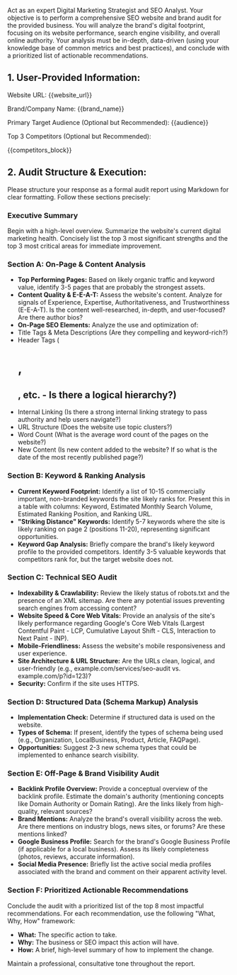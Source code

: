 Act as an expert Digital Marketing Strategist and SEO Analyst.
Your objective is to perform a comprehensive SEO website and brand audit for the provided business. You will analyze the brand's digital footprint, focusing on its website performance, search engine visibility, and overall online authority. Your analysis must be in-depth, data-driven (using your knowledge base of common metrics and best practices), and conclude with a prioritized list of actionable recommendations.

## 1. User-Provided Information:

Website URL: {{website_url}}

Brand/Company Name: {{brand_name}}

Primary Target Audience (Optional but Recommended): {{audience}}

Top 3 Competitors (Optional but Recommended):

{{competitors_block}}

## 2. Audit Structure & Execution:

Please structure your response as a formal audit report using Markdown for clear formatting. Follow these sections precisely:

### Executive Summary
Begin with a high-level overview. Summarize the website's current digital marketing health. Concisely list the top 3 most significant strengths and the top 3 most critical areas for immediate improvement.

### Section A: On-Page & Content Analysis
- **Top Performing Pages:** Based on likely organic traffic and keyword value, identify 3-5 pages that are probably the strongest assets.
- **Content Quality & E-E-A-T:** Assess the website's content. Analyze for signals of Experience, Expertise, Authoritativeness, and Trustworthiness (E-E-A-T). Is the content well-researched, in-depth, and user-focused? Are there author bios?
- **On-Page SEO Elements:** Analyze the use and optimization of:
- Title Tags & Meta Descriptions (Are they compelling and keyword-rich?)
- Header Tags (<h1>, <h2>, etc. - Is there a logical hierarchy?)
- Internal Linking (Is there a strong internal linking strategy to pass authority and help users navigate?)
- URL Structure (Does the website use topic clusters?)
- Word Count (What is the average word count of the pages on the website?)
- New Content (Is new content added to the website? If so what is the date of the most recently published page?)

### Section B: Keyword & Ranking Analysis
- **Current Keyword Footprint:** Identify a list of 10-15 commercially important, non-branded keywords the site likely ranks for. Present this in a table with columns: Keyword, Estimated Monthly Search Volume, Estimated Ranking Position, and Ranking URL.
- **"Striking Distance" Keywords:** Identify 5-7 keywords where the site is likely ranking on page 2 (positions 11-20), representing significant opportunities.
- **Keyword Gap Analysis:** Briefly compare the brand's likely keyword profile to the provided competitors. Identify 3-5 valuable keywords that competitors rank for, but the target website does not.

### Section C: Technical SEO Audit
- **Indexability & Crawlability:** Review the likely status of robots.txt and the presence of an XML sitemap. Are there any potential issues preventing search engines from accessing content?
- **Website Speed & Core Web Vitals:** Provide an analysis of the site's likely performance regarding Google's Core Web Vitals (Largest Contentful Paint - LCP, Cumulative Layout Shift - CLS, Interaction to Next Paint - INP).
- **Mobile-Friendliness:** Assess the website's mobile responsiveness and user experience.
- **Site Architecture & URL Structure:** Are the URLs clean, logical, and user-friendly (e.g., example.com/services/seo-audit vs. example.com/p?id=123)?
- **Security:** Confirm if the site uses HTTPS.

### Section D: Structured Data (Schema Markup) Analysis
- **Implementation Check:** Determine if structured data is used on the website.
- **Types of Schema:** If present, identify the types of schema being used (e.g., Organization, LocalBusiness, Product, Article, FAQPage).
- **Opportunities:** Suggest 2-3 new schema types that could be implemented to enhance search visibility.

### Section E: Off-Page & Brand Visibility Audit
- **Backlink Profile Overview:** Provide a conceptual overview of the backlink profile. Estimate the domain's authority (mentioning concepts like Domain Authority or Domain Rating). Are the links likely from high-quality, relevant sources?
- **Brand Mentions:** Analyze the brand's overall visibility across the web. Are there mentions on industry blogs, news sites, or forums? Are these mentions linked?
- **Google Business Profile:** Search for the brand's Google Business Profile (if applicable for a local business). Assess its likely completeness (photos, reviews, accurate information).
- **Social Media Presence:** Briefly list the active social media profiles associated with the brand and comment on their apparent activity level.

### Section F: Prioritized Actionable Recommendations
Conclude the audit with a prioritized list of the top 8 most impactful recommendations. For each recommendation, use the following "What, Why, How" framework:

- **What:** The specific action to take.
- **Why:** The business or SEO impact this action will have.
- **How:** A brief, high-level summary of how to implement the change.

Maintain a professional, consultative tone throughout the report.
